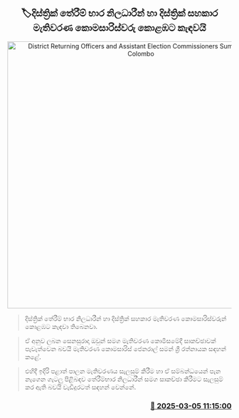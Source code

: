 <p align='center'><b><h2 align='center' title='District Returning Officers and Assistant Election Commissioners Summoned to Colombo'>🏷දිස්ත්‍රික් තේරීම් භාර නිලධාරීන් හා දිස්ත්‍රික් සහකාර මැතිවරණ කොමසාරිස්වරු කොළඹට කැඳවයි</h2></b></p>
<p align='center'><img src='https://helakuru.sgp1.cdn.digitaloceanspaces.com/esana/images/lib/election-archived.jpg' width='600' alt='District Returning Officers and Assistant Election Commissioners Summoned to Colombo'></p>

> දිස්ත්‍රික් තේරීම් භාර නිලධාරීන් හා දිස්ත්‍රික් සහකාර මැතිවරණ කොමසාරිස්වරුන් කොළඹට කැඳවා තිබෙනවා.

> ඒ අනුව ලබන සෙනසුරාදා ඔවුන් සමග මැතිවරණ කොමිසමේදී සාකච්ඡාවක් පැවැත්වෙන බවයි මැතිවරණ කොමසාරිස් ජෙනරාල් සමන් ශ්‍රී රත්නායක සඳහන් කළේ.

> එහිදී ඉදිරි පළාත් පාලන මැතිවරණය සැලසුම් කිරීම හා ඒ සම්බන්ධයෙන් පැන නැගෙන ගැටලු පිළිබඳව තේරීම්භාර නිලධාරීන් සමග සාකච්ඡා කිරීමට සැලසුම් කර ඇති බවයි වැඩිදුරටත් සඳහන් වෙන්නේ.



<h3 align='right'><a href='https://www.helakuru.lk/esana/p/108028/'>📅 2025-03-05 11:15:00</a></h3>
